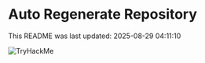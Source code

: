 # Auto Regenerate Repository

This README was last updated: 2025-08-29 04:11:10

 ![TryHackMe](https://tryhackme.com/badge/533634)